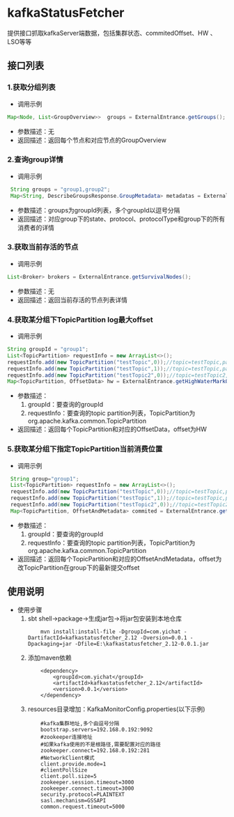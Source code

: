 # kafkaStatusFetcher<br>
提供接口抓取kafkaServer端数据，包括集群状态、commitedOffset、HW 、LSO等等<br>
## 接口列表<br>
### 1.获取分组列表
   - 调用示例
   ```java
   Map<Node, List<GroupOverview>>  groups = ExternalEntrance.getGroups();
   ```
   - 参数描述：无
   - 返回描述：返回每个节点和对应节点的GroupOverview
### 2.查询group详情
   - 调用示例
   ```java
    String groups = "group1,group2";
    Map<String, DescribeGroupsResponse.GroupMetadata> metadatas = ExternalEntrance.describeGroups(groups);
   ```
   - 参数描述：groups为groupId列表，多个groupId以逗号分隔
   - 返回描述：对应group下的state、protocol、protocolType和group下的所有消费者的详情
### 3.获取当前存活的节点
   - 调用示例
   ```java
   List<Broker> brokers = ExternalEntrance.getSurvivalNodes();
   ```
   - 参数描述：无
   - 返回描述：返回当前存活的节点列表详情
### 4.获取某分组下TopicPartition log最大offset
   - 调用示例
   ```java
   String groupId = "group1";
   List<TopicPartition> requestInfo = new ArrayList<>();
   requestInfo.add(new TopicPartition("testTopic",0));//topic=testTopic,partition=0
   requestInfo.add(new TopicPartition("testTopic",1));//topic=testTopic,partition=1
   requestInfo.add(new TopicPartition("testTopic2",0));//topic=testTopic2,partition=1
   Map<TopicPartition, OffsetData> hw = ExternalEntrance.getHighWaterMarkOffset(groupId, requestInfo);
   ```
   - 参数描述：
        1.  groupId：要查询的groupId
        2.  requestInfo：要查询的topic partition列表，TopicPartition为org.apache.kafka.common.TopicPartition
   - 返回描述：返回每个TopicPartition和对应的OffsetData，offset为HW
### 5.获取某分组下指定TopicPartition当前消费位置
   - 调用示例   
   ```java
    String group="group1";
    List<TopicPartition> requestInfo = new ArrayList<>();
    requestInfo.add(new TopicPartition("testTopic",0));//topic=testTopic,partition=0
    requestInfo.add(new TopicPartition("testTopic",1));//topic=testTopic,partition=1
    requestInfo.add(new TopicPartition("testTopic2",0));//topic=testTopic2,partition=1
    Map<TopicPartition, OffsetAndMetadata> commited = ExternalEntrance.getCommitedOffset(groupId, requestInfo);
   ```
   - 参数描述：
        1.  groupId：要查询的groupId
        2.  requestInfo：要查询的topic partition列表，TopicPartition为org.apache.kafka.common.TopicPartition
   - 返回描述：返回每个TopicPartition和对应的OffsetAndMetadata，offset为改TopicPartition在group下的最新提交offset
## 使用说明
- 使用步骤
    1.  sbt shell->package->生成jar包->将jar包安装到本地仓库
        ```maven 
            mvn install:install-file -DgroupId=com.yichat -DartifactId=kafkastatusfetcher_2.12 -Dversion=0.0.1 -Dpackaging=jar -Dfile=E:\kafkastatusfetcher_2.12-0.0.1.jar
        ```
    2.  添加maven依赖
        ```maven
            <dependency>
                <groupId>com.yichat</groupId>
                <artifactId>kafkastatusfetcher_2.12</artifactId>
                <version>0.0.1</version>
            </dependency>
        ```
    3.  resources目录增加：KafkaMonitorConfig.properties(以下示例)
        ```properties
            #kafka集群地址,多个由逗号分隔
            bootstrap.servers=192.168.0.192:9092
            #zookeeper连接地址
            #如果kafka使用的不是根路径,需要配置对应的路径
            zookeeper.connect=192.168.0.192:281
            #NetworkClient模式
            client.provide.mode=1
            #clientPollSize
            client.poll.size=5
            zookeeper.session.timeout=3000
            zookeeper.connect.timeout=3000
            security.protocol=PLAINTEXT
            sasl.mechanism=GSSAPI
            common.request.timeout=5000
        ```
